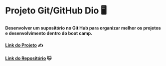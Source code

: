 # Projeto Git/GitHub Dio :desktop_computer:

**Desenvolver um supositório no Git Hub para organizar melhor os projetos e desenvolvimento dentro do boot camp.**

#### [Link do Projeto](https://web.dio.me/lab/criando-seu-primeiro-repositorio-no-github-para-compartilhar-seu-progresso/learning/a1134ba9-3c54-4650-a24a-6964a182d919) :writing_hand:

#### [Link do Repositório](https://github.com/pedrovinke/Projetos-Inter-Frontend-Developer.git) :cat: